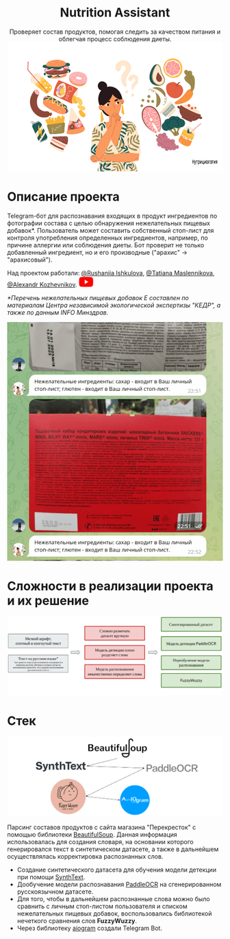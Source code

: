 <h1 align="center">Nutrition Assistant</a></h1>

<p align="center" >   
Проверяет состав продуктов, помогая следить за качеством питания и облегчая процесс соблюдения диеты. 
<img src="images/logo.jpg" alt="bash"/>
</p>

<h1 align="left">Описание проекта</a></h1>

Telegram-бот для распознавания входящих в продукт ингредиентов по фотографии состава с целью обнаружения нежелательных пищевых добавок*. Пользователь может составить собственный стоп-лист для контроля употребления определенных ингредиентов, например, по причине аллергии или соблюдения диеты. Бот проверит не только добавленный ингредиент, но и его производные ("арахис" -> "арахисовый").   

Над проектом работали: [@Rushaniia Ishkulova](https://github.com/rrishkulova), [@Tatiana Maslennikova](https://github.com/Tanchik24), [@Alexandr Kozhevnikov](https://github.com/Sand478). <a href="https://youtu.be/EjCPQiNYnJo"><img src="images/YT_logo.png" alt=""></a>

*\*Перечень нежелательных пищевых добавок Е составлен по материалам Центра независимой экологической экспертизы "КЕДР", а также по данным INFO Минздрав.*

<p align="center" >   
<img src="images/gif.gif" alt="bash"/>
</p>   

<h1 align="left">Сложности в реализации проекта и их решение</a></h1> 
<p align="center" >   
<img src="images/problems.png" alt="bash"/>
</p>   

<h1 align="left">Стек</a></h1>
<p align="center" >   
<img src="images/libraries.png" alt="bash"/>
</p>   

Парсинг составов продуктов с сайта магазина "Перекресток" с помощью библиотеки [BeautifulSoup](https://github.com/rrishkulova/Nutrition_assistant/tree/main/0.Parsing). Данная информация использовалась для создания словаря, на основании которого генерировался текст в синтетическом датасете, а также в дальнейшем осуществлялась корректировка распознанных слов.    
- Создание синтетического датасета для обучения модели детекции при помощи [SynthText](https://github.com/rrishkulova/Nutrition_assistant/tree/main/1.SynthText).   
- Дообучение модели распознавания [PaddleOCR](https://github.com/rrishkulova/Nutrition_assistant/tree/main/2.PaddleOCR) на сгенерированном русскоязычном датасете.   
- Для того, чтобы в дальнейшем распознанные слова можно было сравнить с личным стоп-листом пользователя и списком нежелательных пищевых добавок, воспользовались библиотекой нечеткого сравнения слов **FuzzyWuzzy**.    
- Через библиотеку [aiogram](https://github.com/rrishkulova/Nutrition_assistant/tree/main/3.Bot) создали Telegram Bot.

